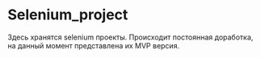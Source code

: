 # Selenium_project

Здесь хранятся selenium проекты. Происходит постоянная доработка, на данный момент представлена их MVP версия.
